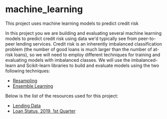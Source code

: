 # machine_learning
This project uses machine learning models to predict credit risk

In this project you we are building and evaluating several machine learning models to predict credit risk using data we'd typically see from peer-to-peer lending services. Credit risk is an inherently imbalanced classification problem (the number of good loans is much larger than the number of at-risk loans), so we will need to employ different techniques for training and evaluating models with imbalanced classes. We will use the imbalanced-learn and Scikit-learn libraries to build and evaluate models using the two following techniques:

* [Resampling](credit_risk_resampling.ipynb)
* [Ensemble Learning](credit_risk_ensemble.ipynb)

Below is the list of the resources used for this project:

* [Lending Data](Resources/lending_data.csv)
* [Loan Status, 2019, 1st Quarter](Resources/LoanStats_2019Q1.csv)